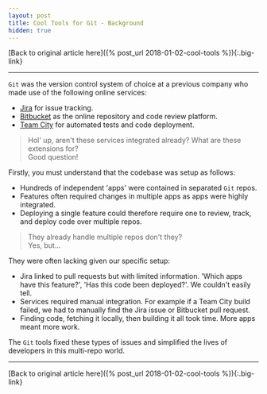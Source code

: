```yaml
---
layout: post
title: Cool Tools for Git - Background
hidden: true
---
```


[Back to original article here]({% post_url 2018-01-02-cool-tools %}){:.big-link}

---

`Git` was the version control system of choice at a previous company who made use of the following online services:
- [Jira](https://www.atlassian.com/software/jira) for issue tracking.
- [Bitbucket](https://bitbucket.org) as the online repository and code review platform.
- [Team City](https://www.jetbrains.com/teamcity/) for automated tests and code deployment.

<blockquote>
Hol' up, aren't these services integrated already? What are these extensions for?<br>
Good question!
</blockquote>

Firstly, you must understand that the codebase was setup as follows:
- Hundreds of independent 'apps' were contained in separated `Git` repos.
- Features often required changes in multiple apps as apps were highly integrated.
- Deploying a single feature could therefore require one to review, track, and deploy code over multiple repos.

<blockquote>
They already handle multiple repos don't they?<br>
Yes, but...
</blockquote>

They were often lacking given our specific setup:
- Jira linked to pull requests but with limited information. 'Which apps have this feature?', 'Has this code been deployed?'. We couldn't easily tell.
- Services required manual integration. For example if a Team City build failed, we had to manually find the Jira issue or Bitbucket pull request.
- Finding code, fetching it locally, then building it all took time. More apps meant more work.

The `Git` tools fixed these types of issues and simplified the lives of developers in this multi-repo world.

---

[Back to original article here]({% post_url 2018-01-02-cool-tools %}){:.big-link}